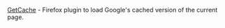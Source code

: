 [GetCache](https://addons.mozilla.org/en-US/firefox/addon/getcache-ff/) - Firefox plugin to load Google's cached version of the
current page.
